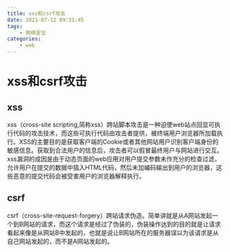 ```yaml
---
title: xss和csrf攻击
date: 2021-07-12 09:31:45
tags:
	- 网络安全
categories:
	- web
---
```


# xss和csrf攻击

## xss
xss（cross-site scripting,简称xss）跨站脚本攻击是一种迫使web站点回显可执行代码的攻击技术，而这些可执行代码由攻击者提供，被终端用户浏览器所加载执行。XSS的主要目的是获取客户端的Cookie或者其他网站用户识别客户端身份的敏感信息。获取到合法用户的信息后，攻击者可以假冒最终用户与网站进行交互。
xss漏洞的成因是由于动态页面的web应用对用户提交参数未作充分的检查过滤，允许用户在提交的数据中插入HTML代码，然后未加编码输出到用户的浏览器，这些恶意的提交代码会被受害用户的浏览器解释执行。


## csrf 
csrf（cross-site-request-forgery）跨站请求伪造。简单讲就是从A网站发起一个到B网站的请求，而这个请求是经过了伪装的，伪装操作达到的目的就是让请求看起来像是从网站B中发起的，也就是说让B网站所在的服务器误以为该请求是从自己网站发起的，而不是A网站发起的。